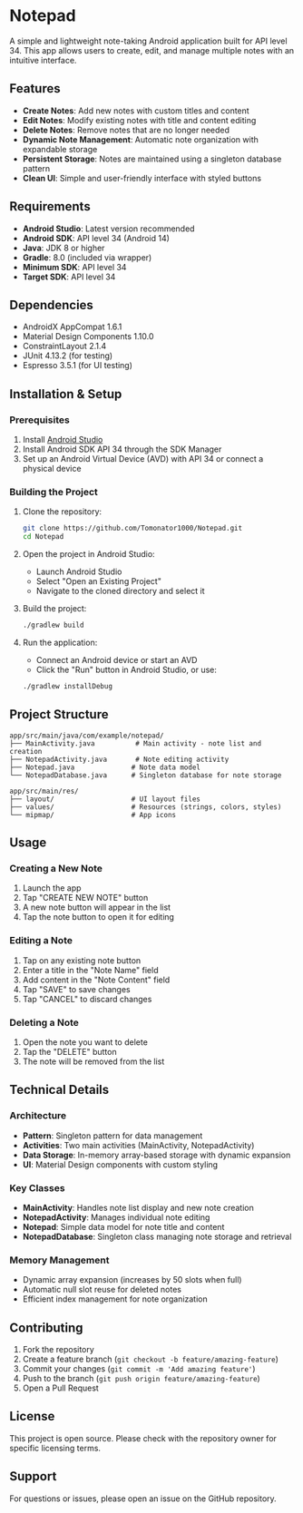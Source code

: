# Notepad

A simple and lightweight note-taking Android application built for API level 34. This app allows users to create, edit, and manage multiple notes with an intuitive interface.

## Features

- **Create Notes**: Add new notes with custom titles and content
- **Edit Notes**: Modify existing notes with title and content editing
- **Delete Notes**: Remove notes that are no longer needed
- **Dynamic Note Management**: Automatic note organization with expandable storage
- **Persistent Storage**: Notes are maintained using a singleton database pattern
- **Clean UI**: Simple and user-friendly interface with styled buttons

## Requirements

- **Android Studio**: Latest version recommended
- **Android SDK**: API level 34 (Android 14)
- **Java**: JDK 8 or higher
- **Gradle**: 8.0 (included via wrapper)
- **Minimum SDK**: API level 34
- **Target SDK**: API level 34

## Dependencies

- AndroidX AppCompat 1.6.1
- Material Design Components 1.10.0
- ConstraintLayout 2.1.4
- JUnit 4.13.2 (for testing)
- Espresso 3.5.1 (for UI testing)

## Installation & Setup

### Prerequisites
1. Install [Android Studio](https://developer.android.com/studio)
2. Install Android SDK API 34 through the SDK Manager
3. Set up an Android Virtual Device (AVD) with API 34 or connect a physical device

### Building the Project
1. Clone the repository:
   ```bash
   git clone https://github.com/Tomonator1000/Notepad.git
   cd Notepad
   ```

2. Open the project in Android Studio:
   - Launch Android Studio
   - Select "Open an Existing Project"
   - Navigate to the cloned directory and select it

3. Build the project:
   ```bash
   ./gradlew build
   ```

4. Run the application:
   - Connect an Android device or start an AVD
   - Click the "Run" button in Android Studio, or use:
   ```bash
   ./gradlew installDebug
   ```

## Project Structure

```
app/src/main/java/com/example/notepad/
├── MainActivity.java          # Main activity - note list and creation
├── NotepadActivity.java       # Note editing activity
├── Notepad.java              # Note data model
└── NotepadDatabase.java      # Singleton database for note storage

app/src/main/res/
├── layout/                   # UI layout files
├── values/                   # Resources (strings, colors, styles)
└── mipmap/                   # App icons
```

## Usage

### Creating a New Note
1. Launch the app
2. Tap "CREATE NEW NOTE" button
3. A new note button will appear in the list
4. Tap the note button to open it for editing

### Editing a Note
1. Tap on any existing note button
2. Enter a title in the "Note Name" field
3. Add content in the "Note Content" field
4. Tap "SAVE" to save changes
5. Tap "CANCEL" to discard changes

### Deleting a Note
1. Open the note you want to delete
2. Tap the "DELETE" button
3. The note will be removed from the list

## Technical Details

### Architecture
- **Pattern**: Singleton pattern for data management
- **Activities**: Two main activities (MainActivity, NotepadActivity)
- **Data Storage**: In-memory array-based storage with dynamic expansion
- **UI**: Material Design components with custom styling

### Key Classes
- **MainActivity**: Handles note list display and new note creation
- **NotepadActivity**: Manages individual note editing
- **Notepad**: Simple data model for note title and content
- **NotepadDatabase**: Singleton class managing note storage and retrieval

### Memory Management
- Dynamic array expansion (increases by 50 slots when full)
- Automatic null slot reuse for deleted notes
- Efficient index management for note organization

## Contributing

1. Fork the repository
2. Create a feature branch (`git checkout -b feature/amazing-feature`)
3. Commit your changes (`git commit -m 'Add amazing feature'`)
4. Push to the branch (`git push origin feature/amazing-feature`)
5. Open a Pull Request

## License

This project is open source. Please check with the repository owner for specific licensing terms.

## Support

For questions or issues, please open an issue on the GitHub repository.

